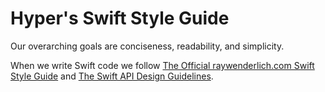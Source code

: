 # Hyper's Swift Style Guide

Our overarching goals are conciseness, readability, and simplicity. 

When we write Swift code we follow [The Official raywenderlich.com Swift Style Guide](https://github.com/raywenderlich/swift-style-guide) and [The Swift API Design Guidelines](https://swift.org/documentation/api-design-guidelines/).
